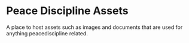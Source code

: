 # Peace Discipline Assets
A place to host assets such as images and documents that are used for anything peacediscipline related.